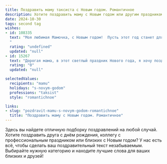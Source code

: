 ```yaml
---
title: Поздравить маму таксиста с Новым годом. Романтичное
description: Хотите поздравить маму с Новым годом или другим праздником? Наш ИИ создаст незабываемое поздравление, а вы обязательно выделитесь среди других.  
date: 2024-10-30
tags: second tag
wishes:
- id: 108335
  text: "Моя любимая Мамочка, с Новым годом!  Пусть этот год станет для тебя таким же светлым и тёплым, как твои глаза, а все дороги жизни, даже самые сложные, будут комфортными и безопасными, как твои уютные поездки на такси.  Пусть каждый день будет наполнен радостью, любовью и счастьем, а звёзды на небе сияют для тебя так же ярко, как твои глаза сияют, когда я говорю: «Я люблю тебя!»
  "
  rating: "undefined"
  updated: "null"
- id: 15267
  text: "Дорогая мама, в этот светлый праздник Нового года, я хочу поздравить тебя с теплом сердца и любовью. Как таксист, я каждый день вижу разные лица и слышу разные истории, но ничто не сравнится с твоим успокаивающим присутствием. Пусть новый год принесет тебе столько же радости и уюта, сколько ты дарила нам все эти годы. С наступающим Новым годом, мама!"
  rating: "0"
  updated: "null"

selectedValues:
  recipients: "mamu"
  holidays: "s-novym-godom"
  professions: "taksist"
  style: "romantichnoe"

links:
- slug: "pozdravit-mamu-s-novym-godom-romantichnoe"
  title: "Поздравить маму с Новым годом. Романтичное"
---
```


Здесь вы найдете отличную подборку поздравлений на любой случай. 
Хотите поздравить друга с днём рождения, коллегу с профессиональным праздником или близких с Новым годом? У нас есть всё, чтобы сделать ваш поздравительный текст незабываемым. Выбирайте нужную категорию и находите лучшие слова для ваших близких и друзей!
